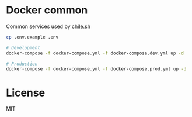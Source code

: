 # Docker common

Common services used by [chile.sh](https://chile.sh)

```bash
cp .env.example .env

# Development
docker-compose -f docker-compose.yml -f docker-compose.dev.yml up -d

# Production
docker-compose -f docker-compose.yml -f docker-compose.prod.yml up -d
```

# License

MIT
